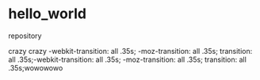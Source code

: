 # hello_world
repository


crazy crazy 
-webkit-transition: all .35s;
    -moz-transition: all .35s;
    transition: all .35s;-webkit-transition: all .35s;
    -moz-transition: all .35s;
    transition: all .35s;wowowowo
